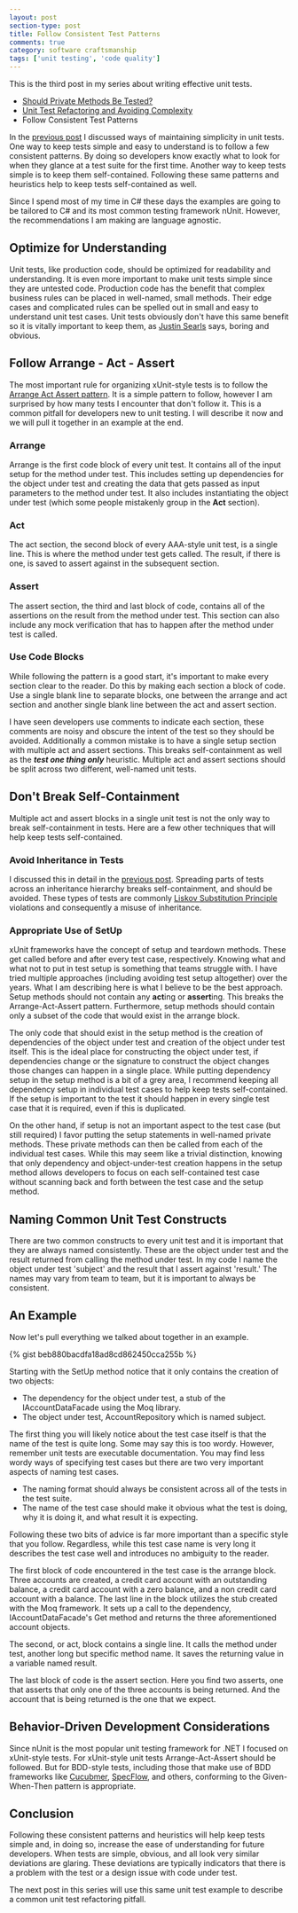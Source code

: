 ```yaml
---
layout: post
section-type: post
title: Follow Consistent Test Patterns
comments: true
category: software craftsmanship
tags: ['unit testing', 'code quality']
---
```


This is the third post in my series about writing effective unit tests.  
 
* [Should Private Methods Be Tested?](/2016/02/14/should-private-methods-be-tested.html)
* [Unit Test Refactoring and Avoiding Complexity](/2016/03/22/unit-test-refactoring-avoiding-complexity.html)
* Follow Consistent Test Patterns
 
In the [previous post](/2016/03/22/unit-test-refactoring-avoiding-complexity.html) I discussed ways of maintaining simplicity in unit tests. One way to keep tests simple and easy to understand is to follow a few consistent patterns. By doing so developers know exactly what to look for when they glance at a test suite for the first time. Another way to keep tests simple is to keep them self-contained. Following these same patterns and heuristics help to keep tests self-contained as well. 

Since I spend most of my time in C# these days the examples are going to be tailored to C# and its most common testing framework nUnit. However, the recommendations I am making are language agnostic.

## Optimize for Understanding

Unit tests, like production code, should be optimized for readability and understanding. It is even more important to make unit tests simple since they are untested code. Production code has the benefit that complex business rules can be placed in well-named, small methods. Their edge cases and complicated rules can be spelled out in small and easy to understand unit test cases. Unit tests obviously don't have this same benefit so it is vitally important to keep them, as [Justin Searls](https://twitter.com/searls) says, boring and obvious.

## Follow Arrange - Act - Assert
The most important rule for organizing xUnit-style tests is to follow the [Arrange Act Assert pattern](http://c2.com/cgi/wiki?ArrangeActAssert). It is a simple pattern to follow, however I am surprised by how many tests I encounter that don't follow it. This is a common pitfall for developers new to unit testing. I will describe it now and we will pull it together in an example at the end.  

### Arrange 
Arrange is the first code block of every unit test. It contains all of the input setup for the method under test. This includes setting up dependencies for the object under test and creating the data that gets passed as input parameters to the method under test. It also includes instantiating the object under test (which some people mistakenly group in the **Act** section).

### Act
The act section, the second block of every AAA-style unit test, is a single line. This is where the method under test gets called. The result, if there is one, is saved to assert against in the subsequent section. 

### Assert
The assert section, the third and last block of code, contains all of the assertions on the result from the method under test. This section can also include any mock verification that has to happen after the method under test is called.

### Use Code Blocks
While following the pattern is a good start, it's important to make every section clear to the reader. Do this by making each section a block of code. Use a single blank line to separate blocks, one between the arrange and act section and another single blank line between the act and assert section.  

I have seen developers use comments to indicate each section, these comments are noisy and obscure the intent of the test so they should be avoided. Additionally a common mistake is to have a single setup section with multiple act and assert sections. This breaks self-containment as well as the ***test one thing only*** heuristic. Multiple act and assert sections should be split across two different, well-named unit tests.
 
## Don't Break Self-Containment
Multiple act and assert blocks in a single unit test is not the only way to break self-containment in tests. Here are a few other techniques that will help keep tests self-contained.

### Avoid Inheritance in Tests
I discussed this in detail in the [previous post](/2016/03/22/unit-test-refactoring-avoiding-complexity.html). Spreading parts of tests across an inheritance hierarchy breaks self-containment, and should be avoided. These types of tests are commonly [Liskov Substitution Principle](https://en.wikipedia.org/wiki/Liskov_substitution_principle) violations and consequently a misuse of inheritance. 

### Appropriate Use of SetUp
xUnit frameworks have the concept of setup and teardown methods. These get called before and after every test case, respectively. Knowing what and what not to put in test setup is something that teams struggle with. I have tried multiple approaches (including avoiding test setup altogether) over the years. What I am describing here is what I believe to be the best approach. Setup methods should not contain any **act**ing or **assert**ing. This breaks the Arrange-Act-Assert pattern. Furthermore, setup methods should contain only a subset of the code that would exist in the arrange block. 

The only code that should exist in the setup method is the creation of dependencies of the object under test and creation of the object under test itself. This is the ideal place for constructing the object under test, if dependencies change or the signature to construct the object changes those changes can happen in a single place. While putting dependency setup in the setup method is a bit of a grey area, I recommend keeping all dependency setup in individual test cases to help keep tests self-contained. If the setup is important to the test it should happen in every single test case that it is required, even if this is duplicated. 

On the other hand, if setup is not an important aspect to the test case (but still required) I favor putting the setup statements in well-named private methods. These private methods can then be called from each of the individual test cases. While this may seem like a trivial distinction, knowing that only dependency and object-under-test creation happens in the setup method allows developers to focus on each self-contained test case without scanning back and forth between the test case and the setup method.

## Naming Common Unit Test Constructs
There are two common constructs to every unit test and it is important that they are always named consistently. These are the object under test and the result returned from calling the method under test. In my code I name the object under test 'subject' and the result that I assert against 'result.' The names may vary from team to team, but it is important to always be consistent. 

## An Example
Now let's pull everything we talked about together in an example.

{% gist beb880bacdfa18ad8cd862450cca255b %}

Starting with the SetUp method notice that it only contains the creation of two objects:  

* The dependency for the object under test, a stub of the IAccountDataFacade using the Moq library.  
* The object under test, AccountRepository which is named subject.

The first thing you will likely notice about the test case itself is that the name of the test is quite long. Some may say this is too wordy. However, remember unit tests are executable documentation. You may find less wordy ways of specifying test cases but there are two very important aspects of naming test cases. 

* The naming format should always be consistent across all of the tests in the test suite.
* The name of the test case should make it obvious what the test is doing, why it is doing it, and what result it is expecting.

Following these two bits of advice is far more important than a specific style that you follow. Regardless, while this test case name is very long it describes the test case well and introduces no ambiguity to the reader.

The first block of code encountered in the test case is the arrange block. Three accounts are created, a credit card account with an outstanding balance, a credit card account with a zero balance, and a non credit card account with a balance. The last line in the block utilizes the stub created with the Moq framework. It sets up a call to the dependency, IAccountDataFacade's Get method and returns the three aforementioned account objects.

The second, or act, block contains a single line. It calls the method under test, another long but specific method name. It saves the returning value in a variable named result.

The last block of code is the assert section. Here you find two asserts, one that asserts that only one of the three accounts is being returned. And the account that is being returned is the one that we expect.

## Behavior-Driven Development Considerations

Since nUnit is the most popular unit testing framework for .NET I focused on xUnit-style tests. For xUnit-style unit tests Arrange-Act-Assert should be followed. But for BDD-style tests, including those that make use of BDD frameworks like [Cucubmer](https://cucumber.io/), [SpecFlow](http://www.specflow.org/), and others, conforming to the Given-When-Then pattern is appropriate. 

## Conclusion
Following these consistent patterns and heuristics will help keep tests simple and, in doing so, increase the ease of understanding for future developers. When tests are simple, obvious, and all look very similar deviations are glaring. These deviations are typically indicators that there is a problem with the test or a design issue with code under test. 

The next post in this series will use this same unit test example to describe a common unit test refactoring pitfall.
